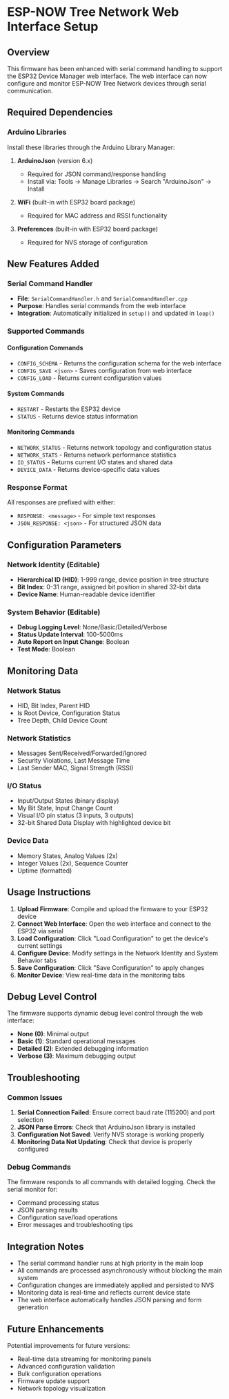 # ESP-NOW Tree Network Web Interface Setup

## Overview
This firmware has been enhanced with serial command handling to support the ESP32 Device Manager web interface. The web interface can now configure and monitor ESP-NOW Tree Network devices through serial communication.

## Required Dependencies

### Arduino Libraries
Install these libraries through the Arduino Library Manager:

1. **ArduinoJson** (version 6.x)
   - Required for JSON command/response handling
   - Install via: Tools → Manage Libraries → Search "ArduinoJson" → Install

2. **WiFi** (built-in with ESP32 board package)
   - Required for MAC address and RSSI functionality

3. **Preferences** (built-in with ESP32 board package)
   - Required for NVS storage of configuration

## New Features Added

### Serial Command Handler
- **File**: `SerialCommandHandler.h` and `SerialCommandHandler.cpp`
- **Purpose**: Handles serial commands from the web interface
- **Integration**: Automatically initialized in `setup()` and updated in `loop()`

### Supported Commands

#### Configuration Commands
- `CONFIG_SCHEMA` - Returns the configuration schema for the web interface
- `CONFIG_SAVE <json>` - Saves configuration from web interface
- `CONFIG_LOAD` - Returns current configuration values

#### System Commands
- `RESTART` - Restarts the ESP32 device
- `STATUS` - Returns device status information

#### Monitoring Commands
- `NETWORK_STATUS` - Returns network topology and configuration status
- `NETWORK_STATS` - Returns network performance statistics
- `IO_STATUS` - Returns current I/O states and shared data
- `DEVICE_DATA` - Returns device-specific data values

### Response Format
All responses are prefixed with either:
- `RESPONSE: <message>` - For simple text responses
- `JSON_RESPONSE: <json>` - For structured JSON data

## Configuration Parameters

### Network Identity (Editable)
- **Hierarchical ID (HID)**: 1-999 range, device position in tree structure
- **Bit Index**: 0-31 range, assigned bit position in shared 32-bit data
- **Device Name**: Human-readable device identifier

### System Behavior (Editable)
- **Debug Logging Level**: None/Basic/Detailed/Verbose
- **Status Update Interval**: 100-5000ms
- **Auto Report on Input Change**: Boolean
- **Test Mode**: Boolean

## Monitoring Data

### Network Status
- HID, Bit Index, Parent HID
- Is Root Device, Configuration Status
- Tree Depth, Child Device Count

### Network Statistics
- Messages Sent/Received/Forwarded/Ignored
- Security Violations, Last Message Time
- Last Sender MAC, Signal Strength (RSSI)

### I/O Status
- Input/Output States (binary display)
- My Bit State, Input Change Count
- Visual I/O pin status (3 inputs, 3 outputs)
- 32-bit Shared Data Display with highlighted device bit

### Device Data
- Memory States, Analog Values (2x)
- Integer Values (2x), Sequence Counter
- Uptime (formatted)

## Usage Instructions

1. **Upload Firmware**: Compile and upload the firmware to your ESP32 device
2. **Connect Web Interface**: Open the web interface and connect to the ESP32 via serial
3. **Load Configuration**: Click "Load Configuration" to get the device's current settings
4. **Configure Device**: Modify settings in the Network Identity and System Behavior tabs
5. **Save Configuration**: Click "Save Configuration" to apply changes
6. **Monitor Device**: View real-time data in the monitoring tabs

## Debug Level Control

The firmware supports dynamic debug level control through the web interface:
- **None (0)**: Minimal output
- **Basic (1)**: Standard operational messages
- **Detailed (2)**: Extended debugging information
- **Verbose (3)**: Maximum debugging output

## Troubleshooting

### Common Issues
1. **Serial Connection Failed**: Ensure correct baud rate (115200) and port selection
2. **JSON Parse Errors**: Check that ArduinoJson library is installed
3. **Configuration Not Saved**: Verify NVS storage is working properly
4. **Monitoring Data Not Updating**: Check that device is properly configured

### Debug Commands
The firmware responds to all commands with detailed logging. Check the serial monitor for:
- Command processing status
- JSON parsing results
- Configuration save/load operations
- Error messages and troubleshooting tips

## Integration Notes

- The serial command handler runs at high priority in the main loop
- All commands are processed asynchronously without blocking the main system
- Configuration changes are immediately applied and persisted to NVS
- Monitoring data is real-time and reflects current device state
- The web interface automatically handles JSON parsing and form generation

## Future Enhancements

Potential improvements for future versions:
- Real-time data streaming for monitoring panels
- Advanced configuration validation
- Bulk configuration operations
- Firmware update support
- Network topology visualization 